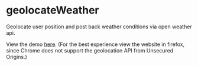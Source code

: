# geolocateWeather
Geolocate user position and post back weather conditions via open weather api.

View the demo <a href="http://weatherd.bitballoon.com/" title="weatherd" target="_blank">here</a>. 
(For the best experience view the website in firefox, since Chrome does not support the geolocation API from Unsecured Origins.)
